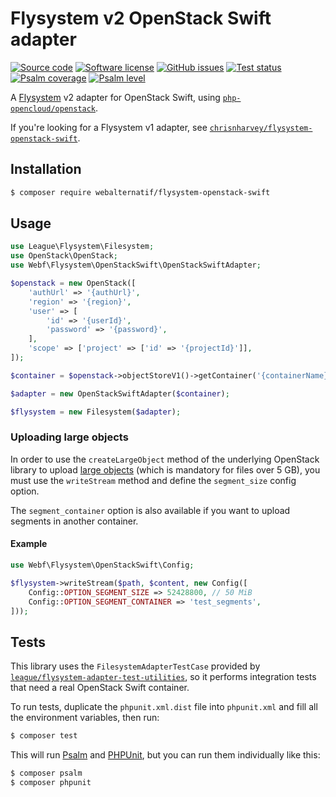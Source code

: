 # Flysystem v2 OpenStack Swift adapter

[![Source code](https://img.shields.io/badge/source-GitHub-blue)](https://github.com/webalternatif/flysystem-openstack-swift)
[![Software license](https://img.shields.io/github/license/webalternatif/flysystem-openstack-swift)](https://github.com/webalternatif/flysystem-openstack-swift/blob/master/LICENSE)
[![GitHub issues](https://img.shields.io/github/issues/webalternatif/flysystem-openstack-swift)](https://github.com/webalternatif/flysystem-openstack-swift/issues)
[![Test status](https://img.shields.io/github/workflow/status/webalternatif/flysystem-openstack-swift/test?label=tests)](https://github.com/webalternatif/flysystem-openstack-swift/actions/workflows/test.yml)
[![Psalm coverage](https://shepherd.dev/github/webalternatif/flysystem-openstack-swift/coverage.svg)](https://psalm.dev)
[![Psalm level](https://shepherd.dev/github/webalternatif/flysystem-openstack-swift/level.svg)](https://psalm.dev)

A [Flysystem][1] v2 adapter for OpenStack Swift, using
[`php-opencloud/openstack`][2].

If you're looking for a Flysystem v1 adapter, see
[`chrisnharvey/flysystem-openstack-swift`][3].

## Installation

```bash
$ composer require webalternatif/flysystem-openstack-swift
```

## Usage

```php
use League\Flysystem\Filesystem;
use OpenStack\OpenStack;
use Webf\Flysystem\OpenStackSwift\OpenStackSwiftAdapter;

$openstack = new OpenStack([
    'authUrl' => '{authUrl}',
    'region' => '{region}',
    'user' => [
        'id' => '{userId}',
        'password' => '{password}',
    ],
    'scope' => ['project' => ['id' => '{projectId}']],
]);

$container = $openstack->objectStoreV1()->getContainer('{containerName}');

$adapter = new OpenStackSwiftAdapter($container);

$flysystem = new Filesystem($adapter);
```

### Uploading large objects

In order to use the `createLargeObject` method of the underlying OpenStack
library to upload [large objects][4] (which is mandatory for files over 5 GB),
you must use the `writeStream` method and define the `segment_size` config
option.

The `segment_container` option is also available if you want to upload segments
in another container.

#### Example

```php
use Webf\Flysystem\OpenStackSwift\Config;

$flysystem->writeStream($path, $content, new Config([
    Config::OPTION_SEGMENT_SIZE => 52428800, // 50 MiB
    Config::OPTION_SEGMENT_CONTAINER => 'test_segments',
]));
```

## Tests

This library uses the `FilesystemAdapterTestCase` provided by
[`league/flysystem-adapter-test-utilities`][5], so it performs integration tests
that need a real OpenStack Swift container.

To run tests, duplicate the `phpunit.xml.dist` file into `phpunit.xml` and fill
all the environment variables, then run:

```bash
$ composer test
```

This will run [Psalm][6] and [PHPUnit][7], but you can run them individually
like this:

```bash
$ composer psalm
$ composer phpunit
```

[1]: https://flysystem.thephpleague.com
[2]: https://github.com/php-opencloud/openstack
[3]: https://github.com/chrisnharvey/flysystem-openstack-swift
[4]: https://php-openstack-sdk.readthedocs.io/en/latest/services/object-store/v1/objects.html#create-a-large-object-over-5gb
[5]: https://github.com/thephpleague/flysystem-adapter-test-utilities
[6]: https://psalm.dev
[7]: https://phpunit.de
